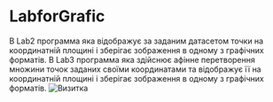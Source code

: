 # LabforGrafic
В Lab2 программа яка відображує  за заданим датасетом точки на координатній площині і зберігає зображення в одному з графічних форматів.
В Lab3 программа яка здійснює афінне перетворення множини точок заданих своїми координатами та відображує її на координатній площині і зберігає зображення в одному з графічних форматів.
![Визитка](https://user-images.githubusercontent.com/72133032/143775362-669cb792-bfe9-4351-b06e-34ae46db79eb.jpg)
